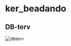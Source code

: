 # ker_beadando
## DB-terv
![dbterv](//www.plantuml.com/plantuml/png/TP7HQiCm34NV_HMcJrjP_w4msEi-OGX5JStYM9DiHcdwxvjDFDILF9bpSs-iAnyrW-GI9qTp3ldYYv9StJuCBzxjPuXKJmRLxwPGX32vc-ls7QR89PFiFAYly1SMY1zXy4zlpvs-2hHKPPQ4f9h4U4OkXbWjQKu28wtAhv1OBvgfts5c4eWF3VA5swbCD5HlDoCN_-2UItm_lIOXhOI0voRZbF1J89EvREHYuvi-rh8v59ESaaIOqIPwGHkptzUDRFuLWG7hjcrjWUYNvN1OhksnNArlUVp7hFVSXxeJrqdypMZdC93783YHEz8yb3Zz0000 "Adatbázis terv")
